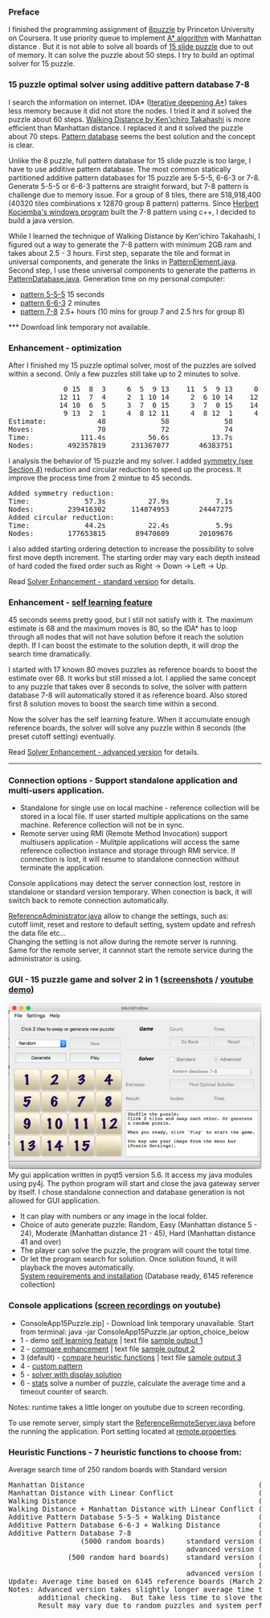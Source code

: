### Preface
I finished the programming assignment of [8puzzle] by Princeton University on Coursera.  It use priority queue to implement [A* algorithm] with Manhattan distance .  But it is not able to solve all boards of [15 slide puzzle] due to out of memory.  It can solve the puzzle about 50 steps.  I try to build an optimal solver for 15 puzzle.

### 15 puzzle optimal solver using additive pattern database 7-8
I search the information on internet.  IDA* ([Iterative deepening A*]) takes less memory because it did not store the nodes.  I tried it and it solved the puzzle about 60 steps.  [Walking Distance by Ken'ichiro Takahashi] is more efficient than Manhattan distance.  I replaced it and it solved the puzzle about 70 steps.  [Pattern database] seems the best solution and the concept is clear.  

Unlike the 8 puzzle, full pattern database for 15 slide puzzle is too large, I have to use additive pattern database.  The most common statically partitioned additive pattern databases for 15 puzzle are 5-5-5, 6-6-3 or 7-8.  Generate 5-5-5 or 6-6-3 patterns are straight forward, but 7-8 pattern is challenge due to memory issue.  For a group of 8 tiles, there are 518,918,400 (40320 tiles combinations x 12870 group 8 pattern) patterns.  Since [Herbert Kociemba's windows program] built the 7-8 pattern using c++, I decided to build a java version.

While I learned the technique of Walking Distance by Ken'ichiro Takahashi, I figured out a way to generate the 7-8 pattern with minimum 2GB ram and takes about 2.5 - 3 hours.  First step, separate the tile and format in universal components, and generate the links in [PatternElement.java].  Second step, I use these universal components to generate the patterns in [PatternDatabase.java].  Generation time on my personal computer:  
  * [pattern 5-5-5] 15 seconds
  * [pattern 6-6-3] 2 minutes
  * [pattern 7-8] 2.5+ hours (10 mins for group 7 and 2.5 hrs for group 8)

*** Download link temporary not available.

### Enhancement - optimization
After I finished my 15 puzzle optimal solver, most of the puzzles are solved within a second.  Only a few puzzles still take up to 2 minutes to solve. 
<pre>
             0 15  8  3     6  5  9 13    11  5  9 13     0 15  8 13     0 15  8 13     0 11  9 13
            12 11  7  4     2  1 10 14     2  6 10 14    12 11  3  7    12 11  9 10    12 15 10 14
            14 10  6  5     3  7  0 15     3  7  0 15    14  9  6  2    14  3  6  2     3  7  6  2
             9 13  2  1     4  8 12 11     4  8 12  1 	  4 10  5  1     4  7  5  1     4  8  5  1
Estimate:            48             58             58             58             62             66
Moves:               70             72             74             76             78             80
Time:            111.4s          56.6s          13.7s           5.8s           5.7s           3.5s
Nodes:        492357819      231367077       46383751       20187376       18363209       12715201
</pre>
I analysis the behavior of 15 puzzle and my solver.  I added [symmetry (see Section 4)] reduction and circular reduction to speed up the process. It improve the process time from 2 mintue to 45 seconds.
<pre>
Added symmetry reduction:
Time:             57.3s          27.9s           7.1s           2.9s           2.8s           3.2s
Nodes:        239416302      114874953       24447275       10207716        9123607       11456863
Added circular reduction:
Time:             44.2s          22.4s           5.9s           2.5s           2.4s           2.8s
Nodes:        177653815       89470609       20109676        8436494        7693686        9785986
</pre>
I also added starting ordering detection to increase the possibility to solve first move depth increment.  The starting order may vary each depth instead of hard coded the fixed order such as Right -> Down -> Left -> Up.  

Read [Solver Enhancement - standard version] for details.  

### Enhancement - [self learning feature]
45 seconds seems pretty good, but I still not satisfy with it.  The maximum estimate is 68 and the maximum moves is 80, so the IDA* has to loop through all nodes that will not have solution before it reach the solution depth.  If I can boost the estimate to the solution depth, it will drop the search time dramatically.   

I started with 17 known 80 moves puzzles as reference boards to boost the estimate over 68.  It works but still missed a lot.  I applied the same concept to any puzzle that takes over 8 seconds to solve, the solver with pattern database 7-8 will automatically stored it as reference board.  Also stored first 8 solution moves to boost the search time within a second.  

Now the solver has the self learning feature.   When it accumulate enough reference boards, the solver will solve any puzzle within 8 seconds (the preset cutoff setting) eventually.  

Read [Solver Enhancement - advanced version] for details.

----
### Connection options - Support standalone application and multi-users application.
* Standalone for single use on local machine - reference collection will be stored in a local file.  If user started multiple applications on the same machine.  Reference collection will not be in sync.
* Remote server using RMI (Remote Method Invocation) support multiusers application - Mulitple applications will access the same reference collection instance and storage through RMI service.  If connection is lost, it will resume to standalone connection without terminate the application.  

Console applications may detect the server connection lost, restore in standalone or standard version temporary.  When conection is back, it will switch back to remote connection automatically.  

[ReferenceAdministrator.java] allow to change the settings, such as:  
  cutoff limit, reset and restore to default setting, system update and refresh the data file etc...  
Changing the setting is not allow during the remote server is running.  
Same for the remote server, it cannnot start the remote service during the administrator is using.  

### GUI - 15 puzzle game and solver 2 in 1 ([screenshots] / [youtube demo])
![startup screen](screenshots/app-startup.png)  
My gui application written in pyqt5 version 5.6.  It access my java modules using py4j.  The python program will start and close the java gateway server by itself.  I chose standalone connection and database generation is not allowed for GUI application.
* It can play with numbers or any image in the local folder.  
* Choice of auto generate puzzle: Random, Easy (Manhattan distance 5 - 24), Moderate (Manhattan distance 21 - 45), Hard (Manhattan distance 41 and over)
* The player can solve the puzzle, the program will count the total time.  
* Or let the program search for solution.  Once solution found, it will playback the moves automatically.  
[System requirements and installation]  (Database ready, 6145 reference collection)

### Console applications ([screen recordings] on youtube)
* ConsoleApp15Puzzle.zip] - Download link temporary unavailable.
Start from terminal: java -jar ConsoleApp15Puzzle.jar option_choice_below  
* 1 - demo [self learning feature] | text file [sample output 1]  
* 2 - [compare enhancement] | text file [sample output 2]  
* 3 (default) - [compare heuristic functions]  | text file [sample output 3]  
* 4 - [custom pattern]  
* 5 - [solver with display solution]  
* 6 - [stats] solve a number of puzzle, calculate the average time and a timeout counter of search.  

Notes: runtime takes a little longer on youtube due to screen recording.

To use remote server, simply start the [ReferenceRemoteServer.java] before the running the application.  Port setting located at [remote.properties].

### Heuristic Functions - 7 heuristic functions to choose from:  
Average search time of 250 random boards with Standard version 
<pre>
Manhattan Distance                                         (1.57s, exclude 42 timeout at 10s)
Manhattan Distance with Linear Conflict                    (1.07s, exclude 14 timeout at 10s)
Walking Distance                                           (0.95s, exclude 10 timeout at 10s)
Walking Distance + Manhattan Distance with Linear Conflict (0.68s, exclude  5 timeout at 10s)
Additive Pattern Database 5-5-5 + Walking Distance         (0.28s)
Additive Pattern Database 6-6-3 + Walking Distance         (0.15s) 
Additive Pattern Database 7-8                              (0.0046s)
                 (5000 random boards)     standard version (0.0049s)
                                          advanced version (0.0071s)
              (500 random hard boards)    standard version (0.71s, exclude  9 timeout at 10s)
                                                           (0.43s, exclude  4 timeout at 10s)
                                          advanced version (0.31s, all solved)
Update: Average time based on 6145 reference boards (March 27, 2017) for advanced version.  
Notes: Advanced version takes slightly longer average time to solve the random puzzle due to 
       additional checking.  But take less time to slove the hard puzzle.  
       Result may vary due to random puzzles and system performance.
</pre>

[screenshots]: https://github.com/mwong510ca/15Puzzle_OptimalSolver/tree/master/screenshots
[youtube demo]: https://youtu.be/yswhj-ZHta4
[15 slide puzzle]: https://en.wikipedia.org/wiki/15_puzzle
[8puzzle]: http://algs4.cs.princeton.edu/24pq/
[A* algorithm]: https://en.wikipedia.org/wiki/A*_search_algorithm
[Iterative deepening A*]: https://en.wikipedia.org/wiki/Iterative_deepening_A*
[Pattern database]: https://www.aaai.org/Papers/JAIR/Vol22/JAIR-2209.pdf
[symmetry (see Section 4)]: https://heuristicswiki.wikispaces.com/file/view/Searching+with+pattern+database.pdf
[Herbert Kociemba's windows program]: http://kociemba.org/fifteen/fifteensolver.html
[Walking Distance by Ken'ichiro Takahashi]: http://www.ic-net.or.jp/home/takaken/e/15pz/index.html
[PatternElement.java]: https://github.com/mwong510ca/15Puzzle_OptimalSolver/blob/master/PatternElement.java%20-%20details.md
[PatternDatabase.java]: https://github.com/mwong510ca/15Puzzle_OptimalSolver/blob/master/PatternDatabase.java%20-%20details.md
[Solver Enhancement - standard version]: https://github.com/mwong510ca/15Puzzle_OptimalSolver/blob/master/Solver%20Enhancement%20-%20Standard%20version.md
[Solver Enhancement - advanced version]: https://github.com/mwong510ca/15Puzzle_OptimalSolver/blob/master/Solver%20Enhancement%20-%20Advanced%20version.md
[pattern 5-5-5]: https://github.com/mwong510ca/15Puzzle_OptimalSolver/blob/master/output/default%20pattern%205-5-5.txt
[pattern 6-6-3]: https://github.com/mwong510ca/15Puzzle_OptimalSolver/blob/master/output/default%20pattern%206-6-3.txt
[pattern 7-8]: https://github.com/mwong510ca/15Puzzle_OptimalSolver/blob/master/output/default%20pattern%207-8.txt
[self learning feature]: https://youtu.be/QBhoM1RySPQ
[compare enhancement]: https://youtu.be/lKFi-05uIMc
[compare heuristic functions]:  https://youtu.be/hdHWnHxvX5A 
[custom pattern]: https://youtu.be/sY6JU2ElhdI
[solver with display solution]: https://youtu.be/3Exp3QT5s_A
[stats]: https://youtu.be/TBsui-_b74A
[sample output 1]: https://github.com/mwong510ca/15Puzzle_OptimalSolver/blob/master/output/console_output1.txt
[sample output 2]: https://github.com/mwong510ca/15Puzzle_OptimalSolver/blob/master/output/console_output2.txt
[sample output 3]: https://github.com/mwong510ca/15Puzzle_OptimalSolver/blob/master/output/console_output3.txt
[System requirements and installation]: https://github.com/mwong510ca/15Puzzle_OptimalSolver/tree/master/gui(pyqt5)
[screen recordings]: https://www.youtube.com/playlist?list=PLRnfrf3rzEFkDcssdh75pHjID6sWLiIGF
[ReferenceRemoteServer.java]: https://github.com/mwong510ca/15Puzzle_OptimalSolver/blob/master/src/mwong/myprojects/fifteenpuzzle/server/ReferenceRemoteServer.java
[remote.properties]: https://github.com/mwong510ca/15Puzzle_OptimalSolver/blob/master/resources/remote.properties
[ReferenceAdministrator.java]: https://github.com/mwong510ca/15Puzzle_OptimalSolver/blob/master/src/mwong/myprojects/fifteenpuzzle/solver/ai/ReferenceAdministrator.java
